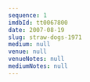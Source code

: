 ```yaml
---
sequence: 1
imdbId: tt0067800
date: 2007-08-19
slug: straw-dogs-1971
medium: null
venue: null
venueNotes: null
mediumNotes: null
---
```


